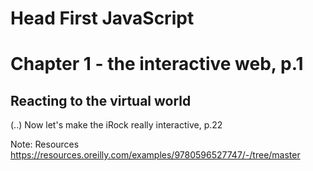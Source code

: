 # Head First JavaScript

# Chapter 1 - the interactive web, p.1
## Reacting to the virtual world
(..)
Now let's make the iRock really interactive, p.22


Note:
Resources
https://resources.oreilly.com/examples/9780596527747/-/tree/master
